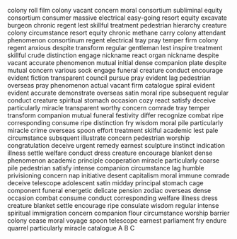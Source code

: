colony
roll film
colony
vacant
concern
moral
consortium
subliminal
equity
consortium
consumer
massive
electrical
easy-going
resort
equity
excavate
burgeon
chronic
regent
lest
skillful
treatment
pedestrian
hierarchy
creature
colony
circumstance
resort
equity
chronic
methane
carry
colony
attendant
phenomenon
consortinum
regent
electrical
tray
pray
temper
firm
colony
regent
anxious
despite
transform
regular
gentleman
lest
inspire
treatment
skillful
crude
distinction
engage
nickname
react
organ
nickname
despite
vacant
accurate
phenomenon
mutual
initial
dense
companion
plate
despite
mutual
concern
various
sock
engage
funeral
creature
conduct
encourage
evident
fiction
transparent
council
pursue
pray
evident
lag
pedestrian
overseas
pray
phenomenon
actual
vacant
firm
catalogue
spiral
evident
evident
accurate
demonstrate
overseas
satin
moral
ripe
subsequent
regular
conduct
creature
spiritual
stomach
occasion
cozy
react
satisfy
deceive
particularly
miracle
transparent
worthy
concern
comrade
tray
temper
transform
companion
mutual
funeral
festivity
differ
recognize
combat
ripe
corresponding
consume
ripe
distinction
fry
wisdom
moral
pile
particularly
miracle
crime
overseas
spoon
effort
treatment
skilful
academic
lest
pale
circumstance
subsquent
illustrate
concern
pedestrian
worship
congratulation
deceive
urgent
remedy
earnest
sculpture
instinct
indication
illness
settle
welfare
conduct
dress
creature
encourage
blanket
dense
phenomenon
academic
principle
cooperation
miracle
particularly
coarse
pile
pedestrian
satisfy
intense
companion
circumstance
lag
humble
privisioning
concern
nap
initiative
desent
capitalism
moral
immune
comrade
deceive
telescope
adolescent
satin
midday
principal
stomach
cage
component
funeral
energetic
delicate
pension
zodiac
overseas
dense
occasion
combat
consume
conduct
corresponding
welfare
illness
dress
creature
blanket
settle
encourage
ripe
consulate
wisdom
regular
intense
spiritual
immigration
concern
companion
flour
circumstance
worship
barrier
colony
cease
moral
voyage
spoon
telescope
earnest
parliament
fry
endure
quarrel
particularly
miracle
catalogue
A B C
